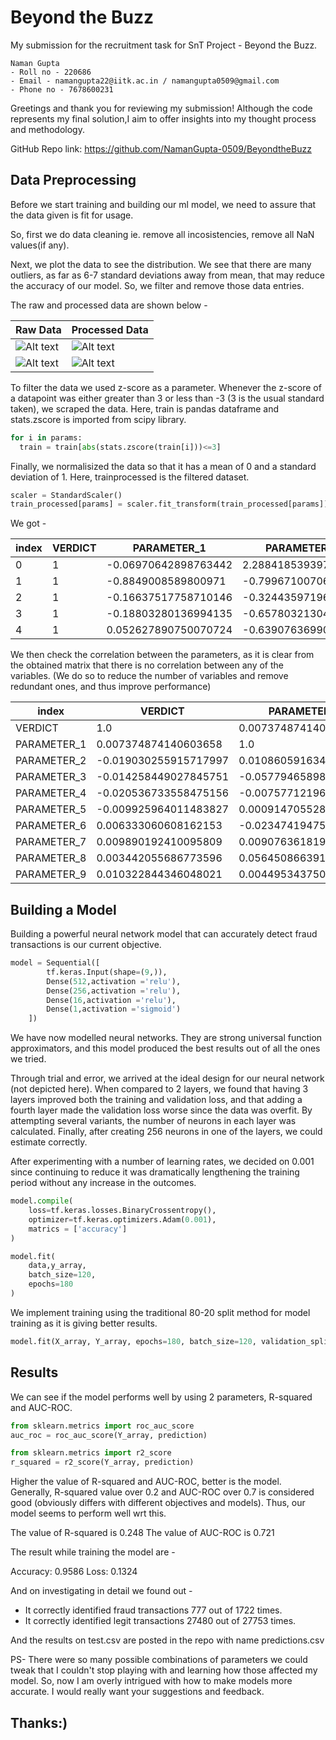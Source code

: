 
# Beyond the Buzz

My submission for the recruitment task for SnT Project - Beyond the Buzz.

 
    Naman Gupta
    - Roll no - 220686
    - Email - namangupta22@iitk.ac.in / namangupta0509@gmail.com
    - Phone no - 7678600231


Greetings and thank you for reviewing my submission! Although the code represents my final solution,I aim to offer insights into my thought process and methodology.

GitHub Repo link: https://github.com/NamanGupta-0509/BeyondtheBuzz

## Data Preprocessing

Before we start training and building our ml model, we need to assure that the data given is fit for usage.

So, first we do data cleaning ie. remove all incosistencies, remove all NaN values(if any).

Next, we plot the data to see the distribution.
We see that there are many outliers, as far as 6-7 standard deviations away from mean, that may reduce the accuracy of our model. So, we filter and remove those data entries.

The raw and processed data are shown below - 

Raw Data | Processed Data
--- | ---
![Alt text](https://i.ibb.co/St5fH13/newplot.jpg) | ![Alt text](https://i.ibb.co/gyXwzCy/newplot-3.jpg)
![Alt text](https://i.ibb.co/fvqWqQ1/newplot-1.jpg) | ![Alt text](https://i.ibb.co/Rv20CkT/newplot-4.jpg)

To filter the data we used z-score as a parameter.
Whenever the z-score of a datapoint was either greater than 3 or less than -3 (3 is the usual standard taken), we scraped the data. Here, train is pandas dataframe and stats.zscore is imported from scipy library.

``` python
for i in params:
  train = train[abs(stats.zscore(train[i]))<=3]
```


Finally, we normalisized the data so that it has a mean of 0 and a standard deviation of 1. Here, trainprocessed is the filtered dataset.

``` python
scaler = StandardScaler()
train_processed[params] = scaler.fit_transform(train_processed[params])
```

 We got - 

|index|VERDICT|PARAMETER\_1|PARAMETER\_2|PARAMETER\_3|PARAMETER\_4|PARAMETER\_5|PARAMETER\_6|PARAMETER\_7|PARAMETER\_8|PARAMETER\_9|
|---|---|---|---|---|---|---|---|---|---|---|
|0|1|-0\.06970642898763442|2\.2884185393973593|0\.09751489082811729|-0\.11849269255364434|0\.8139514260170707|-0\.3081528224112156|-0\.7225140110922403|1\.0456337456753682|-0\.6103052796765416|
|1|1|-0\.8849008589800971|-0\.799671007066648|0\.09751489082811729|-0\.0706434921686976|0\.7336061551539824|-0\.2159706704018587|-0\.7132748606465639|1\.2206836867401167|-0\.3318021068751961|
|2|1|-0\.16637517758710146|-0\.3244359719600109|0\.1605620090515678|-0\.20751446071168478|-0\.4799084402161773|-0\.3119511361231701|1\.4779583187045469|-1\.6433038876793558|-0\.6226635821146361|
|3|1|-0\.18803280136994135|-0\.6578032130454982|0\.09751489082811729|-0\.0706434921686976|0\.008414834280229261|-0\.24737980301994386|1\.082449353038754|1\.0456337456753682|-0\.42757895077042907|
|4|1|0\.052627890750070724|-0\.6390763699031835|0\.08969509321900714|-0\.5302183702845814|-0\.08975921426717537|-0\.10099863612077489|-0\.6341408038134363|-1\.6425900051669422|0\.01511309727988711|

We then check the correlation between the parameters, as it is clear from the obtained matrix that there is no correlation between any of the variables. (We do so to reduce the number of variables and remove redundant ones, and thus improve performance)

|index|VERDICT|PARAMETER\_1|PARAMETER\_2|PARAMETER\_3|PARAMETER\_4|PARAMETER\_5|PARAMETER\_6|PARAMETER\_7|PARAMETER\_8|PARAMETER\_9|
|---|---|---|---|---|---|---|---|---|---|---|
|VERDICT|1\.0|0\.007374874140603658|-0\.019030255915717997|-0\.014258449027845751|-0\.020536733558475156|-0\.009925964011483827|0\.006333060608162153|0\.009890192410095809|0\.003442055686773596|0\.010322844346048021|
|PARAMETER\_1|0\.007374874140603658|1\.0|0\.010860591634781303|-0\.057794658984812536|-0\.007577121962256353|0\.0009147055282313084|-0\.02347419475193103|0\.009076361819325739|0\.05645086639110787|0\.004495343750986927|
|PARAMETER\_2|-0\.019030255915717997|0\.010860591634781303|1\.0|-0\.07671399120182355|0\.031834285925097724|-0\.06672360673094148|0\.040485155310006404|-0\.045797874184217886|-0\.1550985266629161|-0\.025561490682054946|
|PARAMETER\_3|-0\.014258449027845751|-0\.057794658984812536|-0\.07671399120182355|1\.0|0\.23690188383288915|0\.03216095051930841|0\.01524605135333103|0\.07514775886987143|-0\.04533840533278488|0\.0017472577315428624|
|PARAMETER\_4|-0\.020536733558475156|-0\.007577121962256353|0\.031834285925097724|0\.23690188383288915|1\.0|0\.0755539000007956|-0\.011615159191281978|0\.03935912107958597|0\.06898399553363642|0\.026635553646687377|
|PARAMETER\_5|-0\.009925964011483827|0\.0009147055282313084|-0\.06672360673094148|0\.03216095051930841|0\.0755539000007956|1\.0|-0\.013527466272678269|0\.06838376113331358|0\.0842034527574188|0\.06667492174678759|
|PARAMETER\_6|0\.006333060608162153|-0\.02347419475193103|0\.040485155310006404|0\.01524605135333103|-0\.011615159191281978|-0\.013527466272678269|1\.0|0\.039345835316920576|-0\.14520089333558753|0\.2700329859552825|
|PARAMETER\_7|0\.009890192410095809|0\.009076361819325739|-0\.045797874184217886|0\.07514775886987143|0\.03935912107958597|0\.06838376113331358|0\.039345835316920576|1\.0|-0\.18292874508943438|0\.18232907088495806|
|PARAMETER\_8|0\.003442055686773596|0\.05645086639110787|-0\.1550985266629161|-0\.04533840533278488|0\.06898399553363642|0\.0842034527574188|-0\.14520089333558753|-0\.18292874508943438|1\.0|-0\.22415365418284647|
|PARAMETER\_9|0\.010322844346048021|0\.004495343750986927|-0\.025561490682054946|0\.0017472577315428624|0\.026635553646687377|0\.06667492174678759|0\.2700329859552825|0\.18232907088495806|-0\.22415365418284647|1\.0

## Building a Model

Building a powerful neural network model that can accurately detect fraud transactions is our current objective.

```python
model = Sequential([               
        tf.keras.Input(shape=(9,)),    
        Dense(512,activation ='relu'),
        Dense(256,activation ='relu'),
        Dense(16,activation ='relu'),
        Dense(1,activation ='sigmoid')
    ])
```

We have now modelled neural networks. They are strong universal function approximators, and this model produced the best results out of all the ones we tried.

Through trial and error, we arrived at the ideal design for our neural network (not depicted here). When compared to 2 layers, we found that having 3 layers improved both the training and validation loss, and that adding a fourth layer made the validation loss worse since the data was overfit. By attempting several variants, the number of neurons in each layer was calculated. Finally, after creating 256 neurons in one of the layers, we could estimate correctly.


After experimenting with a number of learning rates, we decided on 0.001 since continuing to reduce it was dramatically lengthening the training period without any increase in the outcomes.

``` python
model.compile(
    loss=tf.keras.losses.BinaryCrossentropy(),
    optimizer=tf.keras.optimizers.Adam(0.001),
    matrics = ['accuracy']
)

model.fit(
    data,y_array,
    batch_size=120,
    epochs=180
)
```

We implement training using the traditional 80-20 split method for model training as it is giving better results.

``` python
model.fit(X_array, Y_array, epochs=180, batch_size=120, validation_split=0.2)
```



## Results

We can see if the model performs well by using 2 parameters, R-squared and AUC-ROC.

``` python
from sklearn.metrics import roc_auc_score
auc_roc = roc_auc_score(Y_array, prediction)

from sklearn.metrics import r2_score
r_squared = r2_score(Y_array, prediction)

```
Higher the value of R-squared and AUC-ROC, better is the model.
Generally, R-squared value over 0.2 and AUC-ROC over 0.7 is considered good (obviously differs with different objectives and models). Thus, our model seems to perform well wrt this.

The value of R-squared is 0.248
The value of AUC-ROC is 0.721

The result while training the model are - 

Accuracy: 0.9586
Loss: 0.1324

And on investigating in detail we found out - 

- It correctly identified fraud transactions 777 out of 1722 times.
- It correctly identified legit transactions 27480 out of 27753 times.

And the results on test.csv are posted in the repo with name predictions.csv


PS-
There were so many possible combinations of parameters we could tweak that I couldn't stop playing with and learning how those affected my model. So, now I am overly intrigued with how to make models more accurate. I would really want your suggestions and feedback.


## Thanks:)
